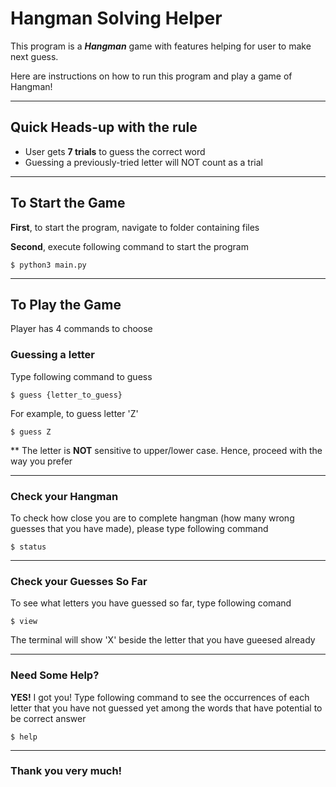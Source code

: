 # Hangman Solving Helper

This program is a ***Hangman*** game with features helping for user to make next guess.

Here are instructions on how to run this program and play a game of Hangman!
___
## Quick Heads-up with the rule
- User gets **7 trials** to guess the correct word
- Guessing a previously-tried letter will NOT count as a trial
___
## To Start the Game


**First**, to start the program, navigate to folder containing files

**Second**, execute following command to start the program
```
$ python3 main.py
```
___
## To Play the Game
Player has 4 commands to choose
### Guessing a letter
Type following command to guess
```
$ guess {letter_to_guess}
```
For example, to guess letter 'Z'
```
$ guess Z
```
** The letter is **NOT** sensitive to upper/lower case. Hence, proceed with the way you prefer
___
### Check your Hangman
To check how close you are to complete hangman (how many wrong guesses that you have made), please type following command
```
$ status
```
___
### Check your Guesses So Far
To see what letters you have guessed so far, type following comand
```
$ view
```
The terminal will show 'X' beside the letter that you have gueesed already
___
### Need Some Help?
**YES!** I got you! Type following command to see the occurrences of each letter that you have not guessed yet among the words that have potential to be correct answer
```
$ help
```
___
### Thank you very much!
